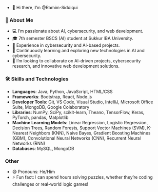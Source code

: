 - 👋 Hi there, I’m @Ramim-Siddiqui

### 🚀 About Me
- 💻 I’m passionate about AI, cybersecurity, and web development.
- 🎓 7th semester BSCS (AI) student at Sukkur IBA University.
- 🏥 Experience in cybersecurity and AI-based projects.
- 🌱 Continuously learning and exploring new technologies in AI and cybersecurity.
- 💞️ I’m looking to collaborate on AI-driven projects, cybersecurity research, and innovative web development solutions.

### 🛠 Skills and Technologies

- **Languages**: Java, Python, JavaScript, HTML/CSS
- **Frameworks**: Bootstrap, React, Node.js
- **Developer Tools**: Git, VS Code, Visual Studio, IntelliJ, Microsoft Office Suite, MongoDB, Google Colaboratory
- **Libraries**: NumPy, SciPy, scikit-learn, Theano, TensorFlow, Keras, PyTorch, pandas, Matplotlib
- **Machine Learning Models**: Linear Regression, Logistic Regression, Decision Trees, Random Forests, Support Vector Machines (SVM), K-Nearest Neighbors (KNN), Naive Bayes, Gradient Boosting Machines (GBM), Convolutional Neural Networks (CNN), Recurrent Neural Networks (RNN)
- **Databases**: MySQL, MongoDB


### Other
- 😄 Pronouns: He/Him
- ⚡ Fun fact: I can spend hours solving puzzles, whether they’re coding challenges or real-world logic games!


<!---
Ramim-Siddiqui/Ramim-Siddiqui is a ✨ special ✨ repository because its `README.md` (this file) appears on your GitHub profile.
You can click the Preview link to take a look at your changes.
--->
